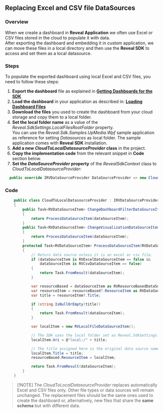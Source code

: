 ## Replacing Excel and CSV file DataSources 

### Overview

When we create a dashboard in **Reveal Application** we often use Excel or CSV files stored in the cloud to populate it with data.   
After exporting the dashboard and embedding it in custom application, we can move these files in a local directory and then use the **Reveal SDK** to access and set them as a local datasource. 

### Steps
To populate the exported dashboard using local Excel and CSV files, you need to follow these steps:
1. **Export the dashboard** file as explained in [**Getting Dashboards for the SDK**](~/en/developer/general/get-dashboards.md) 
2. **Load the dashboard** in your application as described in: 
[**Loading Dashboard Files**](~/en/developer/desktop-sdk/using-the-desktop-sdk/loading-dashboards.md) 
3. **Download the files** you used to create the dashboard from your cloud storage and copy them to a local folder.   
4. **Set the local folder name** as a value of the *Reveal.SdkSettings.LocalFilesRootFolder* property.   
You can use the *Reveal.Sdk.Samples.UpMedia.Wpf* sample application as reference for setting *Datasources* as local folder. The sample application comes with **Reveal SDK** installation.  
5. **Add a new *CloudToLocalDatasourceProvider* class** in the project.  
6. **Copy the implementation code** from the relevant snippet in **Code** section below.
7. **Set the *DataSourceProvider* property** of the *RevealSdkContext* class to *CloudToLocalDatasourceProvider*:  

``` csharp
  public override IRVDataSourceProvider DataSourceProvider => new CloudToLocalDatasourceProvider();        
```

### Code
``` csharp
    public class CloudToLocalDatasourceProvider : IRVDataSourceProvider
    {
        public Task<RVDataSourceItem> ChangeDashboardFilterDataSourceItemAsync(RVDashboardFilter filter, RVDataSourceItem dataSourceItem)
        {
            return ProcessDataSourceItem(dataSourceItem);
        }
        public Task<RVDataSourceItem> ChangeVisualizationDataSourceItemAsync(RVVisualization visualization, RVDataSourceItem dataSourceItem)
        {
            return ProcessDataSourceItem(dataSourceItem);
        }
        protected Task<RVDataSourceItem> ProcessDataSourceItem(RVDataSourceItem dataSourceItem)
        {
            // Return data source unless it is an excel or csv file.
            if (dataSourceItem is RVExcelDataSourceItem == false &&
                dataSourceItem is RVCsvDataSourceItem == false)
            {
                return Task.FromResult(dataSourceItem);
            }

            var resourceBased = dataSourceItem as RVResourceBasedDataSourceItem;
            var resourceItem = resourceBased?.ResourceItem as RVDataSourceItem;
            var title = resourceItem?.Title;

            if (string.IsNullOrEmpty(title))
            {
                return Task.FromResult(dataSourceItem);
            }

            var localItem = new RVLocalFileDataSourceItem();

            // The SDK uses the local folder set as Reveal.SdkSettings.LocalFilesRootFolder
            localItem.Uri = @"local:/" + title;

            // The title assigned here is the original data source name. 
            localItem.Title = title;
            resourceBased.ResourceItem = localItem;

            return Task.FromResult(dataSourceItem);
        }
    }
```

  > [!NOTE] The *CloudToLocalDatasourceProvider* replaces automatically Excel and CSV files only. Other file types or data sources will remain unchanged. The replacement files should be the same ones used to create the dashboard or, alternatively, new files that share the **same schema** but with different data.